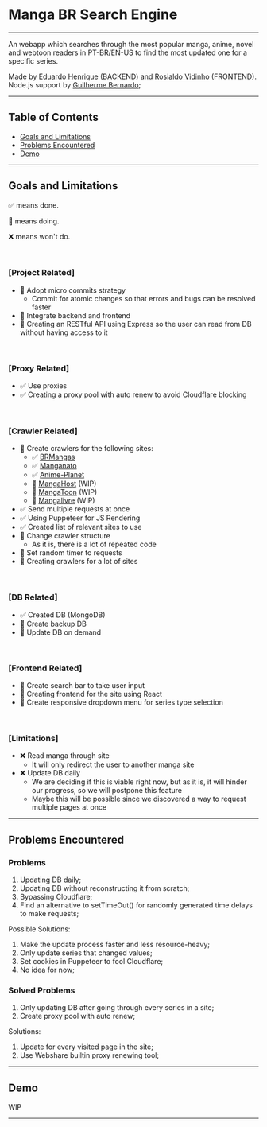 # Manga BR Search Engine

---

An webapp which searches through the most popular manga, anime, novel and webtoon readers in PT-BR/EN-US to find the most updated one for a specific series.

Made by [Eduardo Henrique](https://github.com/ed-henrique) (BACKEND) and [Rosialdo Vidinho](https://github.com/Rosialdo) (FRONTEND).
Node.js support by [Guilherme Bernardo](https://github.com/GuilhermeBn198);

---

## Table of Contents

- [Goals and Limitations](#goals-and-limitations)
- [Problems Encountered](#problems-encountered)
- [Demo](#demo)

---

## Goals and Limitations

✅ means done.

🚧 means doing.

❌ means won't do.

&nbsp;

### [Project Related]

- 🚧 Adopt micro commits strategy
  - Commit for atomic changes so that errors and bugs can be resolved faster
- 🚧 Integrate backend and frontend
- 🚧 Creating an RESTful API using Express so the user can read from DB without having access to it

&nbsp;

### [Proxy Related]

- ✅ Use proxies
- ✅ Creating a proxy pool with auto renew to avoid Cloudflare blocking

&nbsp;

### [Crawler Related]

- 🚧 Create crawlers for the following sites:
  - ✅ [BRMangas](https://brmangas.net)
  - ✅ [Manganato](https://manganato.com/)
  - ✅ [Anime-Planet](https://www.anime-planet.com)
  - 🚧 [MangaHost](https://mangahosted.com) (WIP)
  - 🚧 [MangaToon](https://mangatoon.mobi) (WIP)
  - 🚧 [Mangalivre](https://mangalivre.net) (WIP)
- ✅ Send multiple requests at once
- ✅ Using Puppeteer for JS Rendering
- ✅ Created list of relevant sites to use
- 🚧 Change crawler structure
  - As it is, there is a lot of repeated code
- 🚧 Set random timer to requests
- 🚧 Creating crawlers for a lot of sites

&nbsp;

### [DB Related]

- ✅ Created DB (MongoDB)
- 🚧 Create backup DB
- 🚧 Update DB on demand

&nbsp;

### [Frontend Related]

- 🚧 Create search bar to take user input
- 🚧 Creating frontend for the site using React
- 🚧 Create responsive dropdown menu for series type selection

&nbsp;

### [Limitations]

- ❌ Read manga through site
  - It will only redirect the user to another manga site
- ❌ Update DB daily
  - We are deciding if this is viable right now, but as it is, it will hinder our progress, so we will postpone this feature
  - Maybe this will be possible since we discovered a way to request multiple pages at once

---

## Problems Encountered

### Problems

1. Updating DB daily;
2. Updating DB without reconstructing it from scratch;
3. Bypassing Cloudflare;
4. Find an alternative to setTimeOut() for randomly generated time delays to make requests;

Possible Solutions:

1. Make the update process faster and less resource-heavy;
2. Only update series that changed values;
3. Set cookies in Puppeteer to fool Cloudflare;
4. No idea for now;

### Solved Problems

1. Only updating DB after going through every series in a site;
2. Create proxy pool with auto renew;

Solutions:

1. Update for every visited page in the site;
2. Use Webshare builtin proxy renewing tool;

---

## Demo

WIP

---
